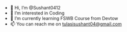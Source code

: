 - 👋 Hi, I’m @Sushant0412
- 👀 I’m interested in Coding
- 🌱 I’m currently learning FSWB Course from Devtow
- 📫 You can reach me on tulasisushant04@gmail.com

<!---
Sushant0412/Sushant0412 is a ✨ special ✨ repository because its `README.md` (this file) appears on your GitHub profile.
You can click the Preview link to take a look at your changes.
--->
